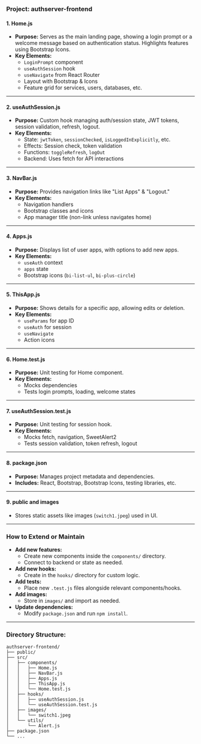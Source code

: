 ### Project: authserver-frontend

#### 1. **Home.js**
- **Purpose:** Serves as the main landing page, showing a login prompt or a welcome message based on authentication status. Highlights features using Bootstrap Icons.
- **Key Elements:** 
  - `LoginPrompt` component
  - `useAuthSession` hook
  - `useNavigate` from React Router
  - Layout with Bootstrap & Icons
  - Feature grid for services, users, databases, etc.

---

#### 2. **useAuthSession.js**
- **Purpose:** Custom hook managing auth/session state, JWT tokens, session validation, refresh, logout.
- **Key Elements:** 
  - State: `jwtToken`, `sessionChecked`, `isLoggedInExplicitly`, etc.
  - Effects: Session check, token validation
  - Functions: `toggleRefresh`, `logOut`
  - Backend: Uses fetch for API interactions

---

#### 3. **NavBar.js**
- **Purpose:** Provides navigation links like "List Apps" & "Logout."
- **Key Elements:** 
  - Navigation handlers 
  - Bootstrap classes and icons
  - App manager title (non-link unless navigates home)

---

#### 4. **Apps.js**
- **Purpose:** Displays list of user apps, with options to add new apps.
- **Key Elements:** 
  - `useAuth` context
  - `apps` state
  - Bootstrap icons (`bi-list-ul`, `bi-plus-circle`)

---

#### 5. **ThisApp.js**
- **Purpose:** Shows details for a specific app, allowing edits or deletion.
- **Key Elements:** 
  - `useParams` for app ID
  - `useAuth` for session
  - `useNavigate`
  - Action icons

---

#### 6. **Home.test.js**
- **Purpose:** Unit testing for Home component.
- **Key Elements:** 
  - Mocks dependencies
  - Tests login prompts, loading, welcome states

---

#### 7. **useAuthSession.test.js**
- **Purpose:** Unit testing for session hook.
- **Key Elements:** 
  - Mocks fetch, navigation, SweetAlert2
  - Tests session validation, token refresh, logout

---

#### 8. **package.json**
- **Purpose:** Manages project metadata and dependencies.
- **Includes:** React, Bootstrap, Bootstrap Icons, testing libraries, etc.

---

#### 9. **public and images**
- Stores static assets like images (`switch1.jpeg`) used in UI.

---

### How to Extend or Maintain
- **Add new features:**
  - Create new components inside the `components/` directory.
  - Connect to backend or state as needed.
- **Add new hooks:**
  - Create in the `hooks/` directory for custom logic.
- **Add tests:**
  - Place new `.test.js` files alongside relevant components/hooks.
- **Add images:**
  - Store in `images/` and import as needed.
- **Update dependencies:**
  - Modify `package.json` and run `npm install`.

---

### Directory Structure:
```
authserver-frontend/
├── public/
├── src/
│   ├── components/
│   │   ├── Home.js
│   │   ├── NavBar.js
│   │   ├── Apps.js
│   │   ├── ThisApp.js
│   │   └── Home.test.js
│   ├── hooks/
│   │   ├── useAuthSession.js
│   │   └── useAuthSession.test.js
│   ├── images/
│   │   └── switch1.jpeg
│   └── utils/
│       └── Alert.js
├── package.json
└── ...
```

